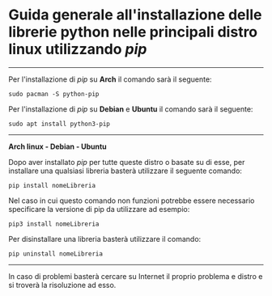 # Guida generale all'installazione delle librerie python nelle principali distro linux utilizzando *pip*
---
Per l'installazione di *pip* su **Arch** il comando sarà il seguente:
```
sudo pacman -S python-pip
```
Per l'installazione di *pip* su **Debian** e **Ubuntu** il comando sarà il seguente:
```
sudo apt install python3-pip
```
---
**Arch linux - Debian - Ubuntu**

Dopo aver installato *pip* per tutte queste distro o basate su di esse, per installare una qualsiasi libreria basterà utilizzare il seguente comando:
```
pip install nomeLibreria
```
Nel caso in cui questo comando non funzioni potrebbe essere necessario specificare la versione di pip da utilizzare ad esempio:
```
pip3 install nomeLibreria
```
Per disinstallare  una libreria basterà utilizzare il comando:
```
pip uninstall nomeLibreria
```
---
In caso di problemi basterà cercare su Internet il proprio problema e distro e si troverà la risoluzione ad esso.
